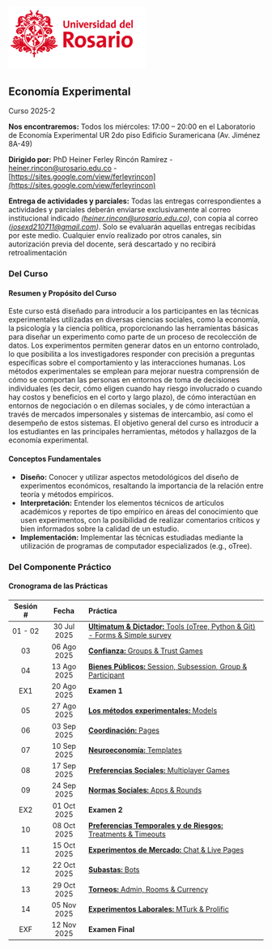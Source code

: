 <img src="imgs/logo_u_rosario.png" title="Logo Universidad del Rosario" alt="Logo Universidad del Rosario" style="width: 17rem;">

## Economía Experimental

Curso 2025-2

**Nos encontraremos:** Todos los miércoles: 17:00 – 20:00 en el Laboratorio de Economía Experimental UR 2do piso Edificio Suramericana (Av. Jiménez 8A-49)

**Dirigido por:** PhD Heiner Ferley Rincón Ramírez - [heiner.rincon@urosario.edu.co](mailto:heiner.rincon@urosario.edu.co) - [https://sites.google.com/view/ferleyrincon](https://sites.google.com/view/ferleyrincon)

**Entrega de actividades y parciales:** Todas las entregas correspondientes a actividades y parciales deberán enviarse exclusivamente al correo institucional indicado *([heiner.rincon@urosario.edu.co](mailto:heiner.rincon@urosario.edu.co))*, con copia al correo *([josexd210711@gmail.com](mailto:josexd210711@gmail.com))*. Solo se evaluarán aquellas entregas recibidas por este medio. Cualquier envío realizado por otros canales, sin autorización previa del docente, será descartado y no recibirá retroalimentación

### Del Curso

#### Resumen y Propósito del Curso

Este curso está diseñado para introducir a los participantes en las técnicas experimentales utilizadas en diversas ciencias sociales, como la economía, la psicología y la ciencia política, proporcionando las herramientas básicas para diseñar un experimento como parte de un proceso de recolección de datos. Los experimentos permiten generar datos en un entorno controlado, lo que posibilita a los investigadores responder con precisión a preguntas específicas sobre el comportamiento y las interacciones humanas. Los métodos experimentales se emplean para mejorar nuestra comprensión de cómo se comportan las personas en entornos de toma de decisiones individuales (es decir, cómo eligen cuando hay riesgo involucrado o cuando hay costos y beneficios en el corto y largo plazo), de cómo interactúan en entornos de negociación o en dilemas sociales, y de cómo interactúan a través de mercados impersonales y sistemas de intercambio, así como el desempeño de estos sistemas. El objetivo general del curso es introducir a los estudiantes en las principales herramientas, métodos y hallazgos de la economía experimental. 

#### Conceptos Fundamentales

- **Diseño:** Conocer y utilizar aspectos metodológicos del diseño de experimentos económicos, resaltando la importancia de la relación entre teoría y métodos empíricos.
- **Interpretación:** Entender los elementos técnicos de artículos académicos y reportes de tipo empírico en áreas del conocimiento que usen experimentos, con la posibilidad de realizar comentarios críticos y bien informados sobre la calidad de un estudio.
- **Implementación:** Implementar las técnicas estudiadas mediante la utilización de programas de computador especializados (e.g., oTree).

### Del Componente Práctico

#### Cronograma de las Prácticas

| Sesión # | Fecha | Práctica |
|:--------:|:-----:|:---------|
| 01 - 02 | 30 Jul 2025 | [**Ultimatum & Dictador:** Tools (oTree, Python & Git) - Forms & Simple survey ](clases/01_Tools_oTree_Python_GIT_02_Forms_SimpleSurvey) |
| 03 | 06 Ago 2025 | [**Confianza:** Groups & Trust Games](clases/03_Groups_TrustGames) |
| 04 | 13 Ago 2025 | [**Bienes Públicos:** Session, Subsession, Group & Participant](clases/04_Sessions_Subsessions_Groups_Participant) |
| EX1 | 20 Ago 2025 | **Examen 1** |
| 05 | 27 Ago 2025 | [**Los métodos experimentales:** Models](clases/05_Models) |
| 06 | 03 Sep 2025 | [**Coordinación:** Pages](clases/06_Pages) |
| 07 | 10 Sep 2025 | [**Neuroeconomía:** Templates](clases/07_Templates) |
| 08 | 17 Sep 2025 | [**Preferencias Sociales:** Multiplayer Games](clases/08_MultiplayerGames) |
| 09 | 24 Sep 2025 | [**Normas Sociales:** Apps & Rounds](clases/09_Apps_Rounds) |
| EX2 | 01 Oct 2025 | **Examen 2** |
| 10 | 08 Oct 2025 | [**Preferencias Temporales y de Riesgos:** Treatments & Timeouts](clases/10_Treatments_Timeouts) |
| 11 | 15 Oct 2025 | [**Experimentos de Mercado:** Chat & Live Pages](clases/11_Chat_LivePages) |
| 12 | 22 Oct 2025 | [**Subastas:** Bots](clases/12_Bots) |
| 13 | 29 Oct 2025 | [**Torneos:** Admin, Rooms & Currency](clases/13_Admin_Rooms_Currency) |
| 14 | 05 Nov 2025 | [**Experimentos Laborales:** MTurk & Prolific](clases/14_MTurk_Prolific) |
| EXF | 12 Nov 2025 | **Examen Final** |